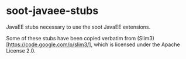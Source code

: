 soot-javaee-stubs
=================

JavaEE stubs necessary to use the soot JavaEE extensions.

Some of these stubs have been copied verbatim from (Slim3)[https://code.google.com/p/slim3/], which is licensed under the Apache License 2.0.
